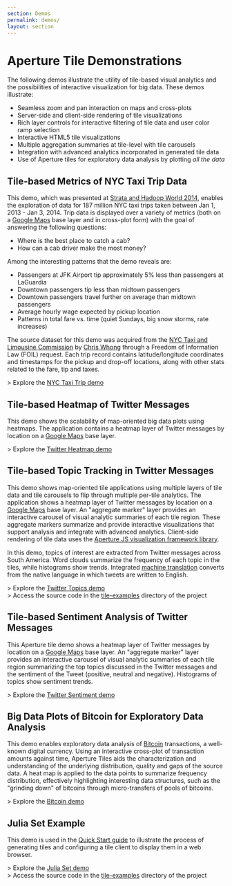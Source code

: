 ```yaml
---
section: Demos
permalink: demos/
layout: section
---
```


Aperture Tile Demonstrations
============================

The following demos illustrate the utility of tile-based visual analytics and the possibilities of interactive visualization for big data. These demos illustrate:

-   Seamless zoom and pan interaction on maps and cross-plots
-   Server-side and client-side rendering of tile visualizations
-   Rich layer controls for interactive filtering of tile data and user color ramp selection
-   Interactive HTML5 tile visualizations
-   Multiple aggregation summaries at tile-level with tile carousels
-   Integration with advanced analytics incorporated in generated tile data
-   Use of Aperture tiles for exploratory data analysis by plotting *all the data*

Tile-based Metrics of NYC Taxi Trip Data
---------------------------------------

This demo, which was presented at [Strata and Hadoop World 2014](http://strataconf.com/stratany2014), enables the exploration of data for 187 million NYC taxi trips taken between Jan 1, 2013 - Jan 3, 2014. 
Trip data is displayed over a variety of metrics (both on a [Google Maps](https://maps.google.com) base layer and in cross-plot form) with the goal of answering the following questions:

- Where is the best place to catch a cab?
- How can a cab driver make the most money?

Among the interesting patterns that the demo reveals are:

- Passengers at JFK Airport tip approximately 5% less than passengers at LaGuardia
- Downtown passengers tip less than midtown passengers
- Downtown passengers travel further on average than midtown passengers
- Average hourly wage expected by pickup location
- Patterns in total fare vs. time (quiet Sundays, big snow storms, rate increases)

The source dataset for this demo was acquired from the [NYC Taxi and Limousine Commission](http://www.nyc.gov/html/tlc/html/home/home.shtml) by [Chris Whong](http://chriswhong.com/open-data/foil_nyc_taxi/) through a Freedom of Information Law (FOIL) request. Each trip record contains latitude/longitude coordinates and timestamps for the pickup and drop-off locations, along with other stats related to the fare, tip and taxes.

&gt; Explore the [NYC Taxi Trip demo](http://aperturetiles.com/nyc-taxi/?map=6&baselayer=0)

Tile-based Heatmap of Twitter Messages
--------------------------------------

This demo shows the scalability of map-oriented big data plots using heatmaps. The application contains a heatmap layer of Twitter messages by location on a [Google Maps](https://maps.google.com) base layer.

&gt; Explore the [Twitter Heatmap demo](http://aperturetiles.com/twitter-heatmap/)

Tile-based Topic Tracking in Twitter Messages
---------------------------------------------

This demo shows map-oriented tile applications using multiple layers of tile data and tile carousels to flip through multiple per-tile analytics. The application shows a heatmap layer of Twitter messages by location on a [Google Maps](https://maps.google.com) base layer. An "aggregate marker" layer provides an interactive carousel of visual analytic summaries of each tile region. These aggregate markers summarize and provide interactive visualizations that support analysis and integrate with advanced analytics. Client-side rendering of tile data uses the [Aperture JS visualization framework library](http://aperturejs.com/).  

In this demo, topics of interest are extracted from Twitter messages across South America.  Word clouds summarize the frequency of each topic in the tiles, while histograms show trends.  Integrated [machine translation](https://translate.google.com/) converts from the native language in which tweets are written to English.

&gt; Explore the [Twitter Topics demo](http://aperturetiles.com/twitter-topics/)
<br>&gt; Access the source code in the [tile-examples](https://github.com/unchartedsoftware/aperture-tiles/tree/master/tile-examples) directory of the project

Tile-based Sentiment Analysis of Twitter Messages
-------------------------------------------------

This Aperture tile demo shows a heatmap layer of Twitter messages by location on a [Google Maps](https://maps.google.com) base layer. An "aggregate marker" layer provides an interactive carousel of visual analytic summaries of each tile region summarizing the top topics discussed in the Twitter messages and the sentiment of the Tweet (positive, neutral and negative). Histograms of topics show sentiment trends.

&gt; Explore the [Twitter Sentiment demo](http://aperturetiles.com/twitter-sentiment/)

Big Data Plots of Bitcoin for Exploratory Data Analysis
-------------------------------------------------------

This demo enables exploratory data analysis of [Bitcoin](http://bitcoin.org/) transactions, a well-known digital currency. Using an interactive cross-plot of transaction amounts against time, Aperture Tiles aids the characterization and understanding of the underlying distribution, quality and gaps of the source data. 
A heat map is applied to the data points to summarize frequency distribution, effectively highlighting interesting data structures, such as the "grinding down" of bitcoins through micro-transfers of pools of bitcoins.

&gt; Explore the [Bitcoin demo](http://aperturetiles.com/bitcoin-demo/)

Julia Set Example
-----------------

This demo is used in the [Quick Start guide](../docs/development/quickstart/) to illustrate the process of generating tiles and configuring a tile client to display them in a web browser. 

&gt; Explore the [Julia Set demo](http://aperturetiles.com/julia-demo/)
<br>&gt; Access the source code in the [tile-examples](https://github.com/unchartedsoftware/aperture-tiles/tree/master/tile-examples) directory of the project